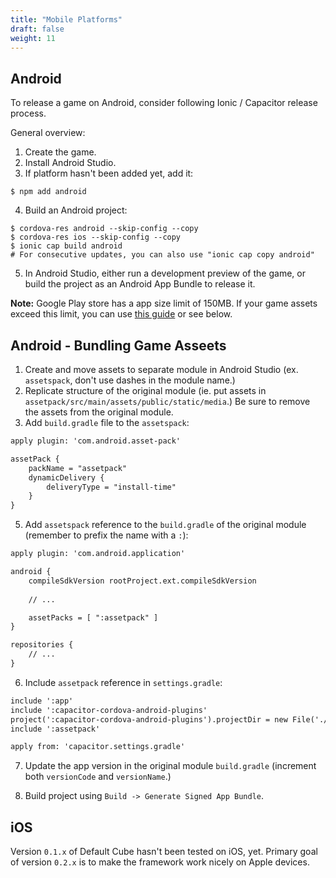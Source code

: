 ```yaml
---
title: "Mobile Platforms"
draft: false
weight: 11
---
```


## Android

To release a game on Android, consider following Ionic / Capacitor release process.

General overview:

1. Create the game.
2. Install Android Studio.
3. If platform hasn't been added yet, add it:

```cli
$ npm add android
```

4. Build an Android project:

```cli
$ cordova-res android --skip-config --copy
$ cordova-res ios --skip-config --copy
$ ionic cap build android
# For consecutive updates, you can also use "ionic cap copy android"
```

5. In Android Studio, either run a development preview of the game, or build the project as an Android App Bundle to release it.

**Note:** Google Play store has a app size limit of 150MB. If your game assets exceed this limit, you can use [this guide](https://developer.android.com/guide/playcore/asset-delivery/integrate-java) or see below.

## Android - Bundling Game Asseets

1. Create and move assets to separate module in Android Studio (ex. `assetspack`, don't use dashes in the module name.)
2. Replicate structure of the original module (ie. put assets in `assetpack/src/main/assets/public/static/media`.) Be sure to remove the assets from the original module.
4. Add `build.gradle` file to the `assetspack`:

```txt
apply plugin: 'com.android.asset-pack'

assetPack {
    packName = "assetpack"
    dynamicDelivery {
        deliveryType = "install-time"
    }
}
```

5. Add `assetspack` reference to the `build.gradle` of the original module (remember to prefix the name with a `:`):

```txt
apply plugin: 'com.android.application'

android {
    compileSdkVersion rootProject.ext.compileSdkVersion
    
    // ...

    assetPacks = [ ":assetpack" ]
}

repositories {
    // ...
}
```

6. Include `assetpack` reference in `settings.gradle`:

```txt
include ':app'
include ':capacitor-cordova-android-plugins'
project(':capacitor-cordova-android-plugins').projectDir = new File('./capacitor-cordova-android-plugins/')
include ':assetpack'

apply from: 'capacitor.settings.gradle'
```

7. Update the app version in the original module `build.gradle` (increment both `versionCode` and `versionName`.)

8. Build project using `Build -> Generate Signed App Bundle`.

## iOS

Version `0.1.x` of Default Cube hasn't been tested on iOS, yet. Primary goal of version `0.2.x` is to make the framework work nicely on Apple devices.
